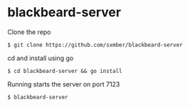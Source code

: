 # blackbeard-server

Clone the repo

```$ git clone https://github.com/sxmber/blackbeard-server```

cd and install using go

```$ cd blackbeard-server && go install```

Running starts the server on port 7123

```$ blackbeard-server```


   

